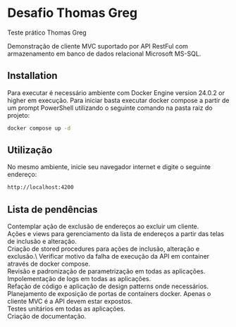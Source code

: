 # Desafio Thomas Greg
Teste prático Thomas Greg

Demonstração de cliente MVC suportado por API RestFul com armazenamento em banco de dados relacional Microsoft MS-SQL.

## Installation

Para executar é necessário ambiente com Docker Engine version 24.0.2 or higher em execução.
Para iniciar basta executar docker compose a partir de um prompt PowerShell utilizando o seguinte comando na pasta raiz do projeto: 

```bash
docker compose up -d
```

## Utilização

No mesmo ambiente, inicie seu navegador internet e digite o seguinte endereço:

```bash
http://localhost:4200
```

## Lista de pendências

Contemplar ação de exclusão de endereços ao excluir um cliente.\
Ações e views para gerenciamento da lista de endereços a partir das telas de inclusão e alteração.\
Criação de stored procedures para ações de inclusão, alteração e exclusão.\ 
Verificar motivo da falha de execução da API em container através de docker compose.\
Revisão e padronização de parametrização em todas as aplicações.\
Impolementação de logs em todas as aplicações.\
Refação de código e aplicação de design patterns onde necessários.\
Planejamento de exposição de portas de containers docker. Apenas o cliente MVC é a API devem estar expostos.\
Testes unitários em todas as aplicações.\
Criação de documentação.
